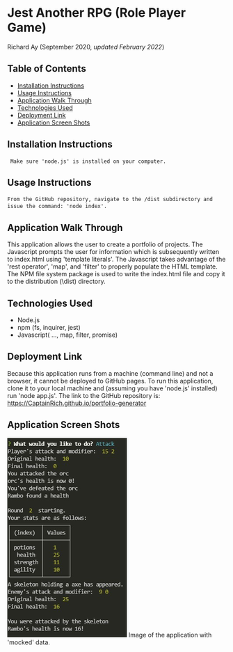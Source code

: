 # Jest Another RPG (Role Player Game)
Richard Ay (September 2020, *updated February 2022*)


## Table of Contents
* [Installation Instructions](#installation-instructions)
* [Usage Instructions](#usage-instructions)
* [Application Walk Through](#application-walk-through)
* [Technologies Used](#technologies-used)
* [Deployment Link](#deployment-link)
* [Application Screen Shots](#application-screen-shots)

    
## Installation Instructions
    
     Make sure 'node.js' is installed on your computer. 
  
    
## Usage Instructions
    
    From the GitHub repository, navigate to the /dist subdirectory and issue the command: 'node index'.
  
## Application Walk Through

This application allows the user to create a portfolio of projects.  The Javascript prompts the user for information which is subsequently written to index.html using 'template literals'.  The Javascript takes advantage of the 'rest operator', 'map', and 'filter' to properly populate the HTML template.  The NPM file system package is used to write the index.html file and copy it to the distribution (\dist) directory.  



## Technologies Used

* Node.js
* npm (fs, inquirer, jest)
* Javascript( ..., map, filter, promise)


## Deployment Link
Because this application runs from a machine (command line) and not a browser, it cannot be deployed to GitHub pages.  To run this application, clone it to your local machine and (assuming you have 'node.js' installed) run 'node app.js'.
The link to the GitHub repository is: https://CaptainRich.github.io/portfolio-generator  
 


## Application Screen Shots

![Screenshot](screen-shot.jpg) Image of the application with 'mocked' data.  